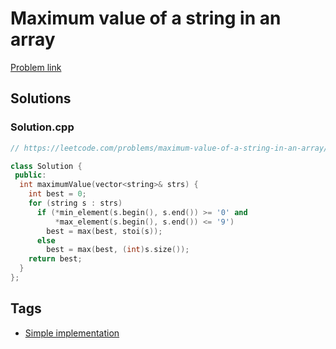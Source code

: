# Maximum value of a string in an array

[Problem link](https://leetcode.com/problems/maximum-value-of-a-string-in-an-array/)

## Solutions


### Solution.cpp
```cpp
// https://leetcode.com/problems/maximum-value-of-a-string-in-an-array/

class Solution {
 public:
  int maximumValue(vector<string>& strs) {
    int best = 0;
    for (string s : strs)
      if (*min_element(s.begin(), s.end()) >= '0' and
          *max_element(s.begin(), s.end()) <= '9')
        best = max(best, stoi(s));
      else
        best = max(best, (int)s.size());
    return best;
  }
};
```
## Tags

* [Simple implementation](/README.md#Simple_implementation)

